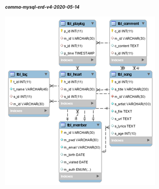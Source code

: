 ##### comma-mysql-erd-v4-2020-05-14
![resources/image/database/v4-2020-05-14/comma.png](resources/image/database/v4-2020-05-14/comma.png)